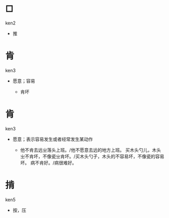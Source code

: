 # □

ken2

- 推



# 肯

ken3

- 愿意；容易

  - 肯坏



# 肯

ken3

- 愿意；表示容易发生或者经常发生某动作

  - 他不肯去远㞢落头上班。/他不愿意去远的地方上班。 买木头勺儿，木头㞢不肯坏，不像瓷㞢肯坏。/买木头勺子，木头的不容易坏，不像瓷的容易坏。 病不肯好。/病很难好。



# 掯

ken5

- 按，压

